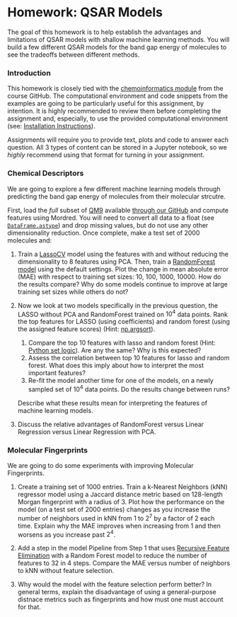 # Homework: QSAR Models

The goal of this homework is to help establish the advantages and limitations of QSAR models with shallow machine learning methods.
You will build a few different QSAR models for the band gap energy of molecules to see the tradeoffs between different methods.

### Introduction

This homework is closely tied with the [chemoinformatics module](https://github.com/WardLT/applied-ai-for-materials/tree/main/molecular-property-prediction/chemoinformatics) from the course GitHub.
The computational environment and code snippets from the examples are going to be particularly useful for this assignment, by intention.
It is highly recommended to review them before completing the assignment and, especially, to use the provided computational environment (see: [Installation Instructions](https://github.com/WardLT/applied-ai-for-materials/tree/main/molecular-property-prediction#installation)).

Assignments will require you to provide text, plots and code to answer each question.
All 3 types of content can be stored in a Jupyter notebook, so we _highly_ recommend using that format for turning in your assignment.

### Chemical Descriptors

We are going to explore a few different machine learning models through predicting the band gap energy of molecules from their molecular strcutre.

First, load the *full* subset of [QM9](http://quantum-machine.org/datasets/#qm9) available [through our GitHub](https://github.com/WardLT/applied-ai-for-materials/blob/main/molecular-property-prediction/datasets/qm9.json.gz) and compute features using Mordred. You will need to convert all data to a float (see [`DataFrame.astype`](https://pandas.pydata.org/pandas-docs/stable/reference/api/pandas.DataFrame.astype.html)) and drop missing values, but do not use any other dimensionality reduction. Once complete, make a test set of 2000 molecules and:

1. Train a [LassoCV](https://scikit-learn.org/stable/modules/generated/sklearn.linear_model.LassoCV.html#sklearn.linear_model.LassoCV) model using the features with and without reducing the dimensionality to 8 features using PCA. Then, train a [RandomForest model](https://scikit-learn.org/stable/modules/ensemble.html) using the default settings. Plot the change in mean absolute error (MAE) with respect to training set sizes: 10, 100, 1000, 10000. How do the results compare? Why do some models continue to improve at large training set sizes while others do not?


2. Now we look at two models specifically in the previous question, the LASSO without PCA and RandomForest trained on $10^4$ data points. Rank the top features for LASSO (using coefficients) and random forest (using the assigned feature scores) (Hint: [np.argsort](https://numpy.org/doc/stable/reference/generated/numpy.argsort.html)).

    1. Compare the top 10 features with lasso and random forest (Hint: [Python set logic](https://www.w3schools.com/python/python_sets_join.asp)). Are any the same? Why is this expected?
    1. Assess the correlation between top 10 features for lasso and random forest. What does this imply about how to interpret the most important features?
    1. Re-fit the model another time for one of the models, on a newly sampled set of $10^4$ data points. Do the results change between runs? 
    
   Describe what these results mean for interpreting the features of machine learning models. 

3. Discuss the relative advantages of RandomForest versus Linear Regression versus Linear Regression with PCA. 


### Molecular Fingerprints

We are going to do some experiments with improving Molecular Fingerprints.

1. Create a training set of 1000 entries. Train a k-Nearest Neighbors (kNN) regressor model using a Jaccard distance metric based on 128-length Morgan fingerprint with a radius of 3. Plot how the performance on the model (on a test set of 2000 entries) changes as you increase the number of neighbors used in kNN from 1 to $2^7$ by a factor of 2 each time. Explain why the MAE improves when increasing from 1 and then worsens as you increase past $2^4$.

2. Add a step in the model Pipeline from Step 1 that uses [Recursive Feature Elimination](https://scikit-learn.org/stable/modules/generated/sklearn.feature_selection.RFE.html) with a Random Forest model to reduce the number of features to 32 in 4 steps. Compare the MAE versus number of neighbors to kNN without feature selection.

3. Why would the model with the feature selection perform better? In general terms, explain the disadvantage of using a general-purpose distnace metrics such as fingerprints and how must one must account for that.
